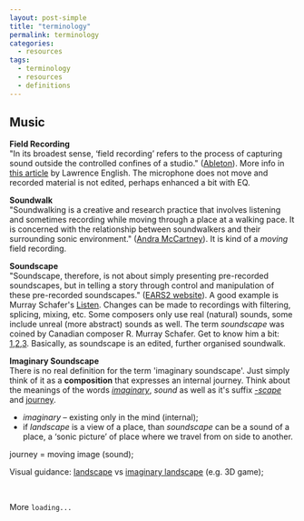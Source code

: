```yaml
---
layout: post-simple
title: "terminology"
permalink: terminology
categories:
  - resources
tags:
  - terminology
  - resources
  - definitions
---
```


## Music

**Field Recording**   
"In its broadest sense, ‘field recording’ refers to the process of capturing sound outside the controlled confines of a studio." ([Ableton](https://www.ableton.com/en/blog/art-of-field-recording/)). More info in [this article](http://www.factmag.com/2014/11/18/a-beginners-guide-to-field-recording/) by Lawrence English. The microphone does not move and recorded material is not edited, perhaps enhanced a bit with EQ.

**Soundwalk**    
"Soundwalking is a creative and research practice that involves listening and sometimes recording while moving through a place at a walking pace. It is concerned with the relationship between soundwalkers and their surrounding sonic environment." ([Andra McCartney](https://soundwalkinginteractions.wordpress.com/2010/09/27/soundwalking-creating-moving-environmental-sound-narratives/)). It is kind of a _moving_ field recording.

**Soundscape**   
"Soundscape, therefore, is not about simply presenting pre-recorded soundscapes, but in telling a story through control and manipulation of these pre-recorded soundscapes." ([EARS2 website](http://ears2.dmu.ac.uk/learning-object/soundscape-music/)). A good example is Murray Schafer's [Listen](https://www.youtube.com/watch?v=5q1rpNNnCUc). Changes can be made to recordings with filtering, splicing, mixing, etc. Some composers only use real (natural) sounds, some include unreal (more abstract) sounds as well. The term *soundscape* was coined by Canadian composer R. Murray Schafer. Get to know him a bit:   [1](https://www.youtube.com/watch?v=Hu4au_4Jlfo&index=11&list=PL1ca6p_QlIYc4cm93YeCb1IMdkW-bshLd),[2](https://www.youtube.com/watch?v=JX9VzICmKpA),[3](https://www.youtube.com/watch?v=ancEllwXku4). Basically, as soundscape is an edited, further organised soundwalk.  

**Imaginary Soundscape**   
There is no real definition for the term 'imaginary soundscape'. Just simply think of it as a **composition** that expresses an internal journey. Think about the meanings of the words [*imaginary*](http://www.thefreedictionary.com/imaginary), *sound* as well as it's suffix [*-scape*](http://dictionary.cambridge.org/dictionary/english/scape) and [journey](http://www.thefreedictionary.com/journey).

* *imaginary* – existing only in the mind (internal);   
* if *landscape* is a view of a place, than *soundscape* can be a sound of a place, a ‘sonic picture’ of place where we travel from on side to another.

journey = moving image (sound);

Visual guidance: [landscape](https://www.google.co.uk/search?q=landscape&espv=2&biw=1175&bih=680&source=lnms&tbm=isch&sa=X&ved=0ahUKEwiWu5Sz85_PAhWDyRoKHTu7AbcQ_AUIBigB) vs [imaginary landscape](https://www.google.co.uk/search?q=imaginary+landscape&espv=2&biw=1175&bih=680&source=lnms&tbm=isch&sa=X&ved=0ahUKEwiKs9rS85_PAhULnBoKHX84ACwQ_AUIBigB) (e.g. 3D game);

<br>

<!--
## Film music

**Real number and Cue number**   
Earlier movies were on many [film reals](https://www.google.co.uk/search?q=film+real&source=lnms&tbm=isch&sa=X&ved=0ahUKEwiWuoSH9qzPAhXMCBoKHWzHAWYQ_AUICCgB&biw=1254&bih=680), so organising cue points well was essential. Still, when there is a long film (now in one movie file), some composers/directors break it down into reals. So you end up with numbers [1m1 1m2 2m1 2m2], where the first number represents the real and the second the number of the music cue. You can also add titles to your cues, but make sure they make sense to everyone, the more objective, descriptive, the better. Later you can change it to something fancy.

**Film score**   
Also called *underscore* and *incidental music*. This music was specifically composed for the moving picture (film) to enhance the story.

**Soundtrack**   
This is a bit more confusing. It can either mean the 1) whole audio (sound effects, dialog, all music), 2) the film score and music track (that were composed not specifically for the movie or 3) only the music tracks (that were not specifically composed for the movie.) Some further explanation [here](https://www.quora.com/What-is-the-difference-between-a-film-score-and-a-soundtrack).

**Diegetic, Onscreen, Offscreen, Nondiegetic**   
Diegetic sound is when people in the movie can hear it ([link](http://filmsound.org/terminology/diegetic.htm)). Non diegetic sound is when people in the movie **cannot** hear it ([link](http://filmsound.org/terminology/diegetic.htm)). Diegetic can be on or off screen.

**Dubbing**    
In the film industry, dubbing is a post-production process where music, dialogue and sound effects are mixed together to create the final audio/soundtrack for the film.

**Leitmotif**   
An associated melodic phrase or figure that accompanies the reappearance of an idea, person, or situation especially in a Wagnerian music drama ([source](http://www.merriam-webster.com/dictionary/leitmotif)). Difference between *leitmotif* and *motif* [here](http://the-difference-between.com/motif/leitmotif). It's also called 'character motif'.

**Talkies**   
Also called talking pictures. The first movies with syncronised sound were called talkies.  

**Synchresis**   
"the forging of an immediate and necessary relationship between something one sees and something one hears at the same time" (Chion, 1994, p.224).

There are many possible combinations of sound and image that work, however you cannot randomly choose any and expect them to 'work' together. What we as composers/sound designers for moving image are asked to do is to create sychresis. More [here](http://filmsound.org/chion/sync.htm) and in Chion's book.  

**Temp track**   
A temporary track is a piece of precomposed/existing music that the director of the film wishes the composer to use as a guide when composing the original music for the film/game/theatre piece/ etc. The temp track usually goes with the rough cut of the film. Unfortunately many times directors get too attached to the temp track and want to composer to almost copy the expressions/orchestration/ ... Please watch [this](http://kottke.org/16/09/why-does-blockbuster-movie-music-all-sound-boring-and-the-same) on temp music used in Hollywood.

---

Much more can be found [here](http://www.filmsound.org/terminology.htm).

-->


<!--
// ADD: Image of Chion text missing.
-->


More `loading...`
